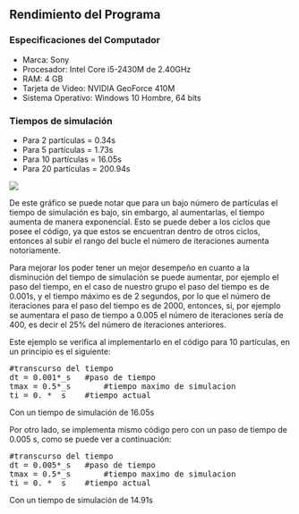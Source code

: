 ## Rendimiento del Programa
### Especificaciones del Computador
- Marca: Sony
- Procesador: Intel Core i5-2430M de 2.40GHz
- RAM: 4 GB
- Tarjeta de Video: NVIDIA GeoForce 410M
- Sistema Operativo: Windows 10 Hombre, 64 bits

### Tiempos de simulación

- Para 2 partículas = 0.34s
- Para 5 partículas = 1.73s
- Para 10 partículas = 16.05s
- Para 20 partículas = 200.94s

![](https://github.com/nicolasilvac/MCOC-Proyecto-2/blob/master/%5BEntrega%204%5D/%5BNicol%C3%A1s%20Silva%5D/tiempo_simulacion_segun_particulas.png)

De este gráfico se puede notar que para un bajo número de partículas el tiempo de simulación es bajo, sin embargo, al aumentarlas, el tiempo aumenta de manera exponencial. Esto se puede deber a los ciclos que posee el código, ya que estos se encuentran dentro de otros ciclos, entonces al subir el rango del bucle el número de iteraciones aumenta notoriamente.

Para mejorar los poder tener un mejor desempeño en cuanto a la disminución del tiempo de simulación se puede aumentar, por ejemplo el paso del tiempo, en el caso de nuestro grupo el paso del tiempo es de 0.001s, y el tiempo máximo es de 2 segundos, por lo que el número de iteraciones para el paso del tiempo es de 2000, entonces, si, por ejemplo se aumentara el paso de tiempo a 0.005 el número de iteraciones sería de 400, es decir el 25% del número de iteraciones anteriores. 

Este ejemplo se verifica al implementarlo en el código para 10 partículas, en un principio es el siguiente:
<pre>
#transcurso del tiempo
dt = 0.001*_s	#paso de tiempo
tmax = 0.5*_s		#tiempo maximo de simulacion
ti = 0. * _s 	#tiempo actual
</pre>
Con un tiempo de simulación de 16.05s

Por otro lado, se implementa mismo código pero con un paso de tiempo de 0.005 s, como se puede ver a continuación:
<pre>
#transcurso del tiempo
dt = 0.005*_s	#paso de tiempo
tmax = 0.5*_s		#tiempo maximo de simulacion
ti = 0. * _s 	#tiempo actual
</pre>
Con un tiempo de simulación de 14.91s
